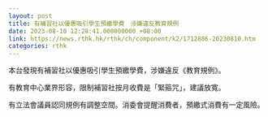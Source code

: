 ```yaml
---
layout: post
title: 有補習社以優惠吸引學生預繳學費　涉嫌違反教育規例
date: 2023-08-10 12:28:41.000000000 +08:00
link: https://news.rthk.hk/rthk/ch/component/k2/1712886-20230810.htm
categories: rthk
---
```


本台發現有補習社以優惠吸引學生預繳學費，涉嫌違反《教育規例》。

有教育中心業界形容，限制補習社按月收費是「緊箍咒」，建議放寬。

有立法會議員認同規例有調整空間。消委會提醒消費者，預繳式消費有一定風險。
